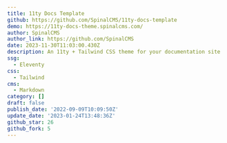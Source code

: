```yaml
---
title: 11ty Docs Template
github: https://github.com/SpinalCMS/11ty-docs-template
demo: https://11ty-docs-theme.spinalcms.com/
author: SpinalCMS
author_link: https://github.com/SpinalCMS
date: 2023-11-30T11:03:00.430Z
description: An 11ty + Tailwind CSS theme for your documentation site
ssg:
  - Eleventy
css:
  - Tailwind
cms:
  - Markdown
category: []
draft: false
publish_date: '2022-09-09T10:09:50Z'
update_date: '2023-01-24T13:48:36Z'
github_star: 26
github_fork: 5
---
```

